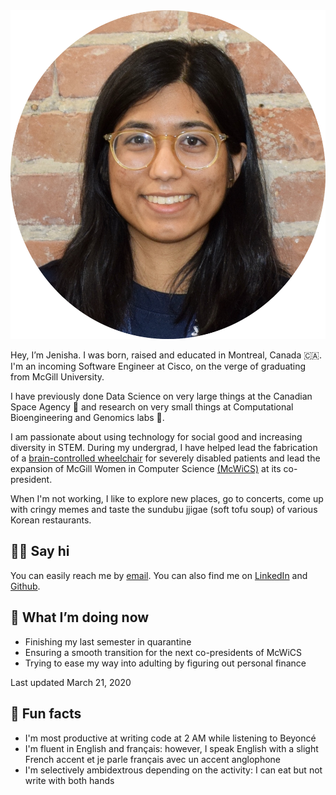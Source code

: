 ---
---

<img id="portrait" src="assets/me.jpg" alt="Photo of Jenisha Patel">

Hey, I’m Jenisha. I was born, raised and educated in Montreal, Canada 🇨🇦. I'm an incoming Software Engineer at Cisco, on the verge of graduating from McGill University.

I have previously done Data Science on very large things at the Canadian Space Agency 🔭 and research on very small things at Computational Bioengineering and Genomics labs 🔬.

I am passionate about using technology for social good and increasing diversity in STEM. During my undergrad, I have helped lead the fabrication of a [brain-controlled wheelchair](https://github.com/NTX-McGill/NeuroTechX-McGill-2019) for severely disabled patients and lead the expansion of McGill Women in Computer Science [(McWiCS)](https://www.facebook.com/McWiCS/) at its co-president.

When I'm not working, I like to explore new places, go to concerts, come up with cringy memes and taste the sundubu jjigae (soft tofu soup) of various Korean restaurants.

## 👋🏻 Say hi

You can easily reach me by [email](mailto:jenisha.patel@mail.mcgill.ca). You can also find me on [LinkedIn](https://www.linkedin.com/in/jeniptl/) and [Github](https://github.com/jenip13).


## 📍 What I’m doing now

- Finishing my last semester in quarantine
- Ensuring a smooth transition for the next co-presidents of McWiCS
- Trying to ease my way into adulting by figuring out personal finance

Last updated March 21, 2020


## 📠 Fun facts

- I'm most productive at writing code at 2 AM while listening to Beyoncé
- I'm fluent in English and français: however, I speak English with a slight French accent et je parle français avec un accent anglophone
- I'm selectively ambidextrous depending on the activity: I can eat but not write with both hands 
